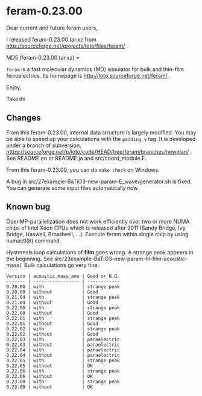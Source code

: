 feram-0.23.00
=============
Dear current and future feram users,

I released feram-0.23.00.tar.xz from
http://sourceforge.net/projects/loto/files/feram/ .

MD5 (feram-0.23.00.tar.xz) = 

`feram` is a fast molecular dynamics (MD) simulator
for bulk and thin-film ferroelectrics. Its homepage is
http://loto.sourceforge.net/feram/ .

Enjoy,

Takeshi

## Changes
From this feram-0.23.00, internal data structure is largely modified.
You may be able to speed up your calculations with the `padding_y` tag.
It is developed under a branch of subversion,
https://sourceforge.net/p/loto/code/HEAD/tree/feram/branches/newplan/ .
See README.en or README.ja and src/coord_module.F.

From this feram-0.23.00, you can do `make check` on Windows.

A bug in src/27example-BaTiO3-new-param-E_wave/generator.sh is fixed.
You can generate some input files automatically now.

## Known bug
OpenMP-parallelization does not work efficiently over two or
more NUMA chips of Intel Xeon CPUs which is released after
2011 (Sandy Bridge, Ivy Bridge, Haswell, Broadwell, ...).
Execute feram within single chip by using numactl(8) command.

Hysteresis loop calculations of **film** goes wrong.
A strange peak appears in the beginning.
See src/23example-BaTiO3-new-param-hl-film-acoustic-mass/.
Bulk calculations go very fine.

    Version | acoustic_mass_amu | Good or N.G.
    ------- | ----------------- | ------------
    0.20.00 | with              | strange peak
    0.20.00 | without           | Good
    0.21.04 | with              | strange peak
    0.21.04 | without           | Good
    0.22.00 | with              | strange peak
    0.22.00 | without           | Good
    0.22.01 | with              | strange peak
    0.22.01 | without           | Good
    0.22.02 | with              | strange peak
    0.22.02 | without           | Good
    0.22.03 | with              | paraelectric
    0.22.03 | without           | paraelectric
    0.22.04 | with              | paraelectric
    0.22.04 | without           | paraelectric
    0.22.05 | with              | strange peak
    0.22.05 | without           | OK
    0.22.06 | with              | strange peak
    0.22.06 | without           | OK
    0.23.00 | with              | strange peak
    0.23.00 | without           | OK
